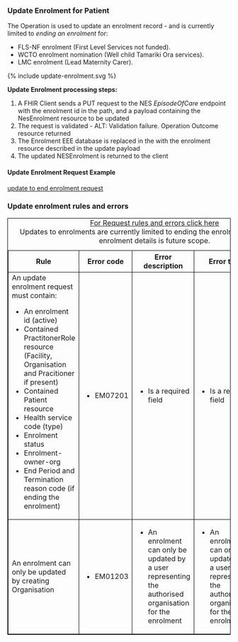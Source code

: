 

### Update Enrolment for Patient

The Operation is used to update an enrolment record - and is currently limited to _ending an enrolment_ for:
* FLS-NF enrolment (First Level Services not funded).
* WCTO enrolment nomination  (Well child Tamariki Ora services).
* LMC enrolment (Lead Maternity Carer).


<div>
{% include update-enrolment.svg %}
</div>

**Update Enrolment processing steps:**

1. A FHIR Client sends a PUT request  to the NES  *EpisodeOfCare* endpoint with the enrolment id in the path, and a payload containing the NesEnrolment resource to be updated
2. The request is validated - ALT: Validation failure. Operation Outcome resource returned
3. The Enrolment EEE database is replaced in the with the enrolment resource described in the update payload
4. The updated NESEnrolment is returned to the client



####  Update  Enrolment Request Example

[update to end enrolment request](updateEnrolmentRequestExample.html)


<h3> Update enrolment rules and errors</h3>
<table>
<style>
table, th, td {
  border: 1px solid black;
  border-collapse: collapse;
}
</style>
<caption><a href="general.html#request-rules-and-errors">For Request rules and errors click here</a> <br /> Updates to enrolments are currently limited to ending the enrolment only. Update enrolment details is future scope.</caption>
<tr><th>Rule</th>
<th>Error code</th>
<th>Error description</th>
<th>Error text</th>
<th>Http code</th></tr>

<tr>
<td>An update enrolment request must contain:
<ul>
  <li>An enrolment id (active)</li>
  <li>Contained PractitonerRole resource (Facility, Organisation and Pracitioner if present)</li>
  <li>Contained Patient resource</li>
  <li>Health service code (type)</li>
  <li>Enrolment status</li>
  <li>Enrolment-owner-org</li>
  <li>End Period and Termination reason code (if ending the enrolment)</li>
</ul>
</td>
<td>
 <ul>
  <li>EM07201</li>
 </ul>
</td>
<td>
 <ul>
  <li>Is a required field</li>
 </ul>
</td>
<td>
 <ul>
   <li>Is a required field</li>
 </ul>
</td>
<td>
 <ul>
  <li>400 Bad request</li>
 </ul>
 </td>
</tr>

<tr>
<td> An enrolment can only be updated by creating Organisation</td>
<td>
 <ul>
  <li>EM01203</li>
 </ul>
</td>
<td>
 <ul>
  <li>An enrolment can only be updated by a user representing the authorised organisation for the enrolment</li>
 </ul>
</td>
<td>
 <ul>
  <li>An enrolment can only be updated by a user representing the authorised organisation for the enrolment</li>
 </ul>
</td>
<td>
 <ul>
  <li>400 Bad request</li>
 </ul>
 </td>
</tr>
</table>


